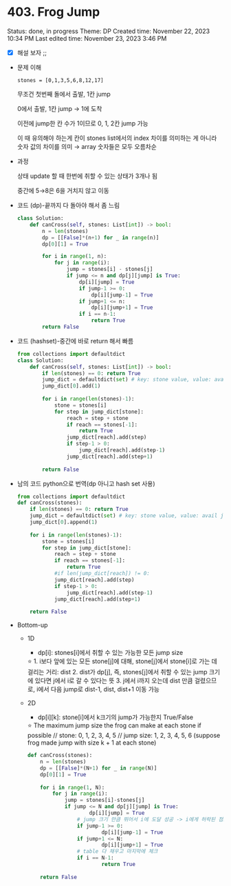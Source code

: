 # 403. Frog Jump

Status: done, in progress
Theme: DP
Created time: November 22, 2023 10:34 PM
Last edited time: November 23, 2023 3:46 PM

- [x]  해설 보자 ;;
- 문제 이해
    
    `stones = [0,1,3,5,6,8,12,17]`
    
    무조건 첫번째 돌에서 출발, 1칸 jump
    
    0에서 출발, 1칸 jump → 1에 도착
    
    이전에 jump한 칸 수가 1이므로 0, 1, 2칸 jump 가능
    
    이 때 유의해야 하는게 칸이 stones list에서의 index 차이를 의미하는 게 아니라 숫자 값의 차이를 의미 → array 숫자들은 모두 오름차순 
    
- 과정
    
    상태 update 할 때 한번에 취할 수 있는 상태가 3개나 됨 
    
    중간에 5→8은 6을 거치지 않고 이동
    
- 코드 (dp)-끝까지 다 돌아야 해서 좀 느림
    
    ```python
    class Solution:
        def canCross(self, stones: List[int]) -> bool:
            n = len(stones)
            dp = [[False]*(n+1) for _ in range(n)]
            dp[0][1] = True 
    
            for i in range(1, n):
                for j in range(i):
                    jump = stones[i] - stones[j]
                    if jump <= n and dp[j][jump] is True:
                        dp[i][jump] = True
                        if jump-1 >= 0:
                            dp[i][jump-1] = True
                        if jump+1 <= n:
                            dp[i][jump+1] = True 
                        if i == n-1:
                            return True 
            return False
    ```
    
- 코드 (hashset)-중간에 바로 return 해서 빠름
    
    ```python
    from collections import defaultdict
    class Solution:
        def canCross(self, stones: List[int]) -> bool:
            if len(stones) == 0: return True 
            jump_dict = defaultdict(set) # key: stone value, value: avail jump steps
            jump_dict[0].add(1) 
            
            for i in range(len(stones)-1):
                stone = stones[i]
                for step in jump_dict[stone]:
                    reach = step + stone 
                    if reach == stones[-1]: 
                        return True 
                    jump_dict[reach].add(step)
                    if step-1 > 0:
                        jump_dict[reach].add(step-1)
                    jump_dict[reach].add(step+1)
            
            return False
    ```
    
- 남의 코드 python으로 번역(dp 아니고 hash set 사용)
    
    ```python
    from collections import defaultdict
    def canCross(stones):
    	if len(stones) == 0: return True 
    	jump_dict = defaultdict(set) # key: stone value, value: avail jump steps
    	jump_dict[0].append(1) 
    	
    	for i in range(len(stones)-1):
    		stone = stones[i]
    		for step in jump_dict[stone]:
    			reach = step + stone 
    			if reach == stones[-1]: 
    				return True 
    			#if len(jump_dict[reach]) != 0:
    			jump_dict[reach].add(step)
    			if step-1 > 0:
    				jump_dict[reach].add(step-1)
    			jump_dict[reach].add(step+1)
    	
    	return False
    ```
    
- Bottom-up
    - 1D
        - dp[i]: stones[i]에서 취할 수 있는 가능한 모든 jump size
        
        <aside>
        ⭐ 1. i보다 앞에 있는 모든 stone[j]에 대해, stone[j]에서 stone[i]로 가는 데 걸리는 거리: dist
        2. dist가 dp[j], 즉, stones[j]에서 취할 수 있는 jump 크기에 있다면 j에서 i로 갈 수 있다는 뜻
        3. j에서 i까지 오는데 dist 만큼 걸렸으므로, i에서 다음 jump로 dist-1, dist, dist+1 이동 가능
        
        </aside>
        
    - 2D
        - dp[i][k]: stone[i]에서 k크기의 jump가 가능한지 True/False
        
        <aside>
        ⭐ The maximum jump size the frog can make at each stone if possible
        // stone:        0, 1, 2, 3, 4, 5
        // jump size:  1, 2, 3, 4, 5, 6 (suppose frog made jump with size k + 1 at each stone)
        
        </aside>
        
        ```python
        def canCross(stones):
        	n = len(stones)
        	dp = [[False]*(N+1) for _ in range(N)]
        	dp[0][1] = True 
        	
        	for i in range(1, N):
        		for j in range(i):
        			jump = stones[i]-stones[j]
        			if jump <= N and dp[j][jump] is True:
        					dp[i][jump] = True 
        				# jump 크기 만큼 뛰어서 i에 도달 성공 -> i에게 허락된 점프 사이즈 추가 
        				if jump-1 >= 0:
        						dp[i][jump-1] = True
        				if jump+1 <= N:
        						dp[i][jump+1] = True 
        				# table 다 채우고 마지막에 체크
        				if i == N-1:
        						return True 
        		
        	return False
        ```